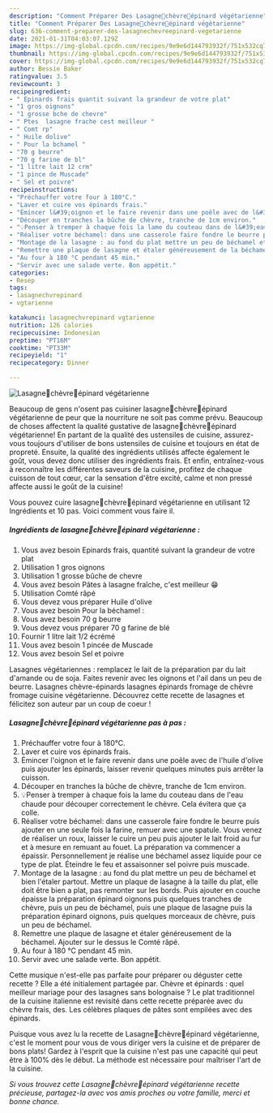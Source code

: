 ```yaml
---
description: "Comment Préparer Des Lasagne🌿chèvre🌾épinard végétarienne"
title: "Comment Préparer Des Lasagne🌿chèvre🌾épinard végétarienne"
slug: 636-comment-preparer-des-lasagnechevreepinard-vegetarienne
date: 2021-01-31T04:03:07.129Z
image: https://img-global.cpcdn.com/recipes/9e9e6d144793932f/751x532cq70/lasagne🌿chevre🌾epinard-vegetarienne-photo-principale-de-la-recette.jpg
thumbnail: https://img-global.cpcdn.com/recipes/9e9e6d144793932f/751x532cq70/lasagne🌿chevre🌾epinard-vegetarienne-photo-principale-de-la-recette.jpg
cover: https://img-global.cpcdn.com/recipes/9e9e6d144793932f/751x532cq70/lasagne🌿chevre🌾epinard-vegetarienne-photo-principale-de-la-recette.jpg
author: Bessie Baker
ratingvalue: 3.5
reviewcount: 3
recipeingredient:
- " Epinards frais quantit suivant la grandeur de votre plat"
- "1 gros oignons"
- "1 grosse bche de chevre"
- " Ptes  lasagne frache cest meilleur "
- " Comt rp"
- " Huile dolive"
- " Pour la bchamel "
- "70 g beurre"
- "70 g farine de bl"
- "1 litre lait 12 crm"
- "1 pince de Muscade"
- " Sel et poivre"
recipeinstructions:
- "Préchauffer votre four à 180°C."
- "Laver et cuire vos épinards frais."
- "Émincer l&#39;oignon et le faire revenir dans une poêle avec de l&#39;huile d&#39;olive puis ajouter les épinards, laisser revenir quelques minutes puis arrêter la cuisson."
- "Découper en tranches la bûche de chèvre, tranche de 1cm environ."
- "💡Penser à tremper à chaque fois la lame du couteau dans de l&#39;eau chaude pour découper correctement le chèvre. Cela évitera que ça colle."
- "Réaliser votre béchamel: dans une casserole faire fondre le beurre puis ajouter en une seule fois la farine, remuer avec une spatule. Vous venez de réaliser un roux, laisser le cuire un peu puis ajouter le lait froid au fur et à mesure en remuant au fouet. La préparation va commencer a épaissir. Personnellement je réalise une béchamel assez liquide pour ce type de plat. Éteindre le feu et assaisonner sel poivre puis muscade."
- "Montage de la lasagne : au fond du plat mettre un peu de béchamel et bien l&#39;étaler partout. Mettre un plaque de lasagne à la taille du plat, elle doit être bien a plat, pas remonter sur les bords. Puis ajouter en couche épaisse la préparation épinard oignons puis quelques tranches de chèvre, puis un peu de béchamel, puis une plaque de lasagne puis la préparation épinard oignons, puis quelques morceaux de chèvre, puis un peu de béchamel."
- "Remettre une plaque de lasagne et étaler généreusement de la béchamel. Ajouter sur le dessus le Comté râpé."
- "Au four à 180 °C pendant 45 min."
- "Servir avec une salade verte. Bon appétit."
categories:
- Resep
tags:
- lasagnechvrepinard
- vgtarienne

katakunci: lasagnechvrepinard vgtarienne 
nutrition: 126 calories
recipecuisine: Indonesian
preptime: "PT16M"
cooktime: "PT33M"
recipeyield: "1"
recipecategory: Dinner

---
```



![Lasagne🌿chèvre🌾épinard végétarienne](https://img-global.cpcdn.com/recipes/9e9e6d144793932f/751x532cq70/lasagne🌿chevre🌾epinard-vegetarienne-photo-principale-de-la-recette.jpg)

Beaucoup de gens n'osent pas cuisiner lasagne🌿chèvre🌾épinard végétarienne de peur que la nourriture ne soit pas comme prévu. Beaucoup de choses affectent la qualité gustative de lasagne🌿chèvre🌾épinard végétarienne! En partant de la qualité des ustensiles de cuisine, assurez-vous toujours d'utiliser de bons ustensiles de cuisine et toujours en état de propreté. Ensuite, la qualité des ingrédients utilisés affecte également le goût, vous devez donc utiliser des ingrédients frais. Et enfin, entraînez-vous à reconnaître les différentes saveurs de la cuisine, profitez de chaque cuisson de tout cœur, car la sensation d'être excité, calme et non pressé affecte aussi le goût de la cuisine!

<!--inarticleads1-->

Vous pouvez cuire lasagne🌿chèvre🌾épinard végétarienne en utilisant 12 Ingrédients et 10 pas. Voici comment vous faire il.

##### Ingrédients de lasagne🌿chèvre🌾épinard végétarienne :

1. Vous avez besoin  Epinards frais, quantité suivant la grandeur de votre plat
1. Utilisation 1 gros oignons
1. Utilisation 1 grosse bûche de chevre
1. Vous avez besoin  Pâtes à lasagne fraîche, c&#39;est meilleur 😁
1. Utilisation  Comté râpé
1. Vous devez vous préparer  Huile d&#39;olive
1. Vous avez besoin  Pour la béchamel :
1. Vous avez besoin 70 g beurre
1. Vous devez vous préparer 70 g farine de blé
1. Fournir 1 litre lait 1/2 écrémé
1. Vous avez besoin 1 pincée de Muscade
1. Vous avez besoin  Sel et poivre


Lasagnes végétariennes : remplacez le lait de la préparation par du lait d&#39;amande ou de soja. Faites revenir avec les oignons et l&#39;ail dans un peu de beurre. Lasagnes chèvre-épinards lasagnes épinards fromage de chèvre fromage cuisine végétarienne. Découvrez cette recette de lasagnes et félicitez son auteur par un coup de coeur ! 

<!--inarticleads2-->

##### Lasagne🌿chèvre🌾épinard végétarienne pas à pas :

1. Préchauffer votre four à 180°C.
1. Laver et cuire vos épinards frais.
1. Émincer l&#39;oignon et le faire revenir dans une poêle avec de l&#39;huile d&#39;olive puis ajouter les épinards, laisser revenir quelques minutes puis arrêter la cuisson.
1. Découper en tranches la bûche de chèvre, tranche de 1cm environ.
1. 💡Penser à tremper à chaque fois la lame du couteau dans de l&#39;eau chaude pour découper correctement le chèvre. Cela évitera que ça colle.
1. Réaliser votre béchamel: dans une casserole faire fondre le beurre puis ajouter en une seule fois la farine, remuer avec une spatule. Vous venez de réaliser un roux, laisser le cuire un peu puis ajouter le lait froid au fur et à mesure en remuant au fouet. La préparation va commencer a épaissir. Personnellement je réalise une béchamel assez liquide pour ce type de plat. Éteindre le feu et assaisonner sel poivre puis muscade.
1. Montage de la lasagne : au fond du plat mettre un peu de béchamel et bien l&#39;étaler partout. Mettre un plaque de lasagne à la taille du plat, elle doit être bien a plat, pas remonter sur les bords. Puis ajouter en couche épaisse la préparation épinard oignons puis quelques tranches de chèvre, puis un peu de béchamel, puis une plaque de lasagne puis la préparation épinard oignons, puis quelques morceaux de chèvre, puis un peu de béchamel.
1. Remettre une plaque de lasagne et étaler généreusement de la béchamel. Ajouter sur le dessus le Comté râpé.
1. Au four à 180 °C pendant 45 min.
1. Servir avec une salade verte. Bon appétit.


Cette musique n&#39;est-elle pas parfaite pour préparer ou déguster cette recette ? Elle a été initialement partagée par. Chèvre et épinards : quel meilleur mariage pour des lasagnes sans bolognaise ? Le plat traditionnel de la cuisine italienne est revisité dans cette recette préparée avec du chèvre frais, des. Les célèbres plaques de pâtes sont empilées avec des épinards. 

<!--inarticleads1-->

<p>
Puisque vous avez lu la recette de Lasagne🌿chèvre🌾épinard végétarienne, c'est le moment pour vous de vous diriger vers la cuisine et de préparer de bons plats! Gardez à l'esprit que la cuisine n'est pas une capacité qui peut être à 100% dès le début. La méthode est nécessaire pour maîtriser l'art de la cuisine.
</p>

<p>
<i>Si vous trouvez cette Lasagne🌿chèvre🌾épinard végétarienne recette précieuse, partagez-la avec vos amis proches ou votre famille, merci et bonne chance.</i>
</p>
